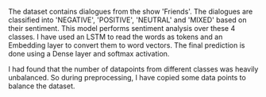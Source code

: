 The dataset contains dialogues from the show 'Friends'. The dialogues are classified into 'NEGATIVE', 'POSITIVE', 'NEUTRAL' and 'MIXED' based on their sentiment. This model performs sentiment analysis over these 4 classes. I have used an LSTM to read the words as tokens and an Embedding layer to convert them to word vectors. The final prediction is done using a Dense layer and softmax activation.

I had found that the number of datapoints from different classes was heavily unbalanced. So during preprocessing, I have copied some data points to balance the dataset.
